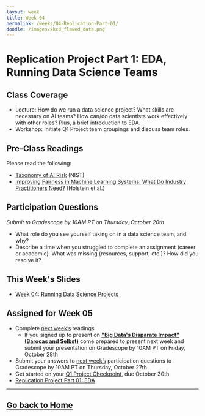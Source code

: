 ```yaml
---
layout: week
title: Week 04
permalink: /weeks/04-Replication-Part-01/
doodle: /images/xkcd_flawed_data.png
---
```


# Replication Project Part 1: EDA, Running Data Science Teams

## Class Coverage
* Lecture: How do we run a data science project? What skills are necessary on AI teams? How can/do data scientists work effectively with other roles? Plus, a brief introduction to EDA. 
* Workshop: Initiate Q1 Project team groupings and discuss team roles.

## Pre-Class Readings
Please read the following:
* [Taxonomy of AI Risk](https://www.nist.gov/system/files/documents/2021/10/15/taxonomy_AI_risks.pdf) (NIST)
* [Improving Fairness in Machine Learning Systems: What Do Industry Practitioners Need?](https://arxiv.org/pdf/1812.05239.pdf) (Holstein et al.)

## Participation Questions
*Submit to Gradescope by 10AM PT on Thursday, October 20th*
* What role do you see yourself taking on in a data science team, and why?
* Describe a time when you struggled to complete an assignment (career or academic). What was missing (resources, support, etc.)? How did you resolve it?

## This Week's Slides
* [Week 04: Running Data Science Projects](https://github.com/emmaharv/responsible-ai-capstone/blob/972600dd865423247067afd546fd224e8c0bd7e1/notes/week-04/Week-4-slides.pdf)

## Assigned for Week 05
* Complete [next week’s](https://emmaharv.github.io/responsible-ai-capstone/weeks/05-AI-Regulations/) readings
    * If you signed up to present on [**"Big Data's Disparate Impact" (Barocas and Selbst)**](https://www.californialawreview.org/wp-content/uploads/2016/06/2Barocas-Selbst.pdf) come prepared to present next week and submit your presentation on Gradescope by 10AM PT on Friday, October 28th
* Submit your answers to [next week’s](https://emmaharv.github.io/responsible-ai-capstone/weeks/05-AI-Regulations/) participation questions to Gradescope by 10AM PT on Thursday, October 27th
* Get started on your [Q1 Project Checkpoint](https://dsc-capstone.github.io/assignments/projects/q1/), due October 30th 
* [Replication Project Part 01: EDA](https://github.com/emmaharv/responsible-ai-capstone/blob/972600dd865423247067afd546fd224e8c0bd7e1/notes/week-04/replication-project-part-01-eda.ipynb)

---
[Go back to Home](https://emmaharv.github.io/responsible-ai-capstone/)
---
